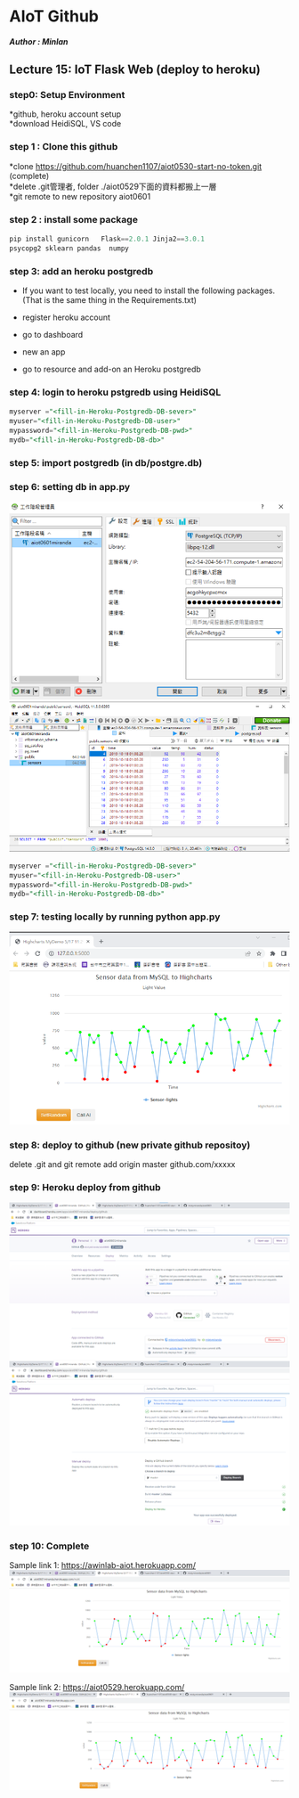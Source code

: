 # AIoT Github

##### Author : Minlan    
## Lecture 15: IoT Flask Web (deploy to heroku)  
### step0: Setup Environment    
*github, heroku account setup    
*download HeidiSQL, VS code   

### step 1 : Clone this github  
*clone https://github.com/huanchen1107/aiot0530-start-no-token.git (complete)  
*delete .git管理者, folder ./aiot0529下面的資料都搬上一層  
*git remote to new repository aiot0601  

### step 2 : install some package


```python
pip install gunicorn   Flask==2.0.1 Jinja2==3.0.1 
psycopg2 sklearn pandas  numpy 
```

### step 3: add an heroku postgredb
* If you want to test locally, you need to install the following packages. (That is the same thing in the Requirements.txt)

* register heroku account
* go to dashboard
* new an app
* go to resource and add-on an Heroku postgredb

### step 4: login to heroku pstgredb using HeidiSQL


```sql
myserver ="<fill-in-Heroku-Postgredb-DB-sever>"
myuser="<fill-in-Heroku-Postgredb-DB-user>"
mypassword="<fill-in-Heroku-Postgredb-DB-pwd>"
mydb="<fill-in-Heroku-Postgredb-DB-db>"

```
### step 5: import postgredb (in db/postgre.db)


### step 6: setting db in app.py
![heidimananger](img/heidimanager.png)
![heididb](img/heididb.png)
```sql
myserver ="<fill-in-Heroku-Postgredb-DB-sever>"
myuser="<fill-in-Heroku-Postgredb-DB-user>"
mypassword="<fill-in-Heroku-Postgredb-DB-pwd>"
mydb="<fill-in-Heroku-Postgredb-DB-db>"

```
### step 7: testing locally by running python app.py

![localsuccess](img/localsuccess.png)


### step 8: deploy to github (new private github repositoy)

delete .git and git remote add origin master github.com/xxxxx


### step 9: Heroku deploy from github
![connectgithub](img/connectgithub.png)
![deploy](img/deploy.png)

### step 10: Complete

Sample link 1:
https://awinlab-aiot.herokuapp.com/
![setrandom](img/setrandom.png)


Sample link 2: 
https://aiot0529.herokuapp.com/
![callAI](img/callAI.png)




